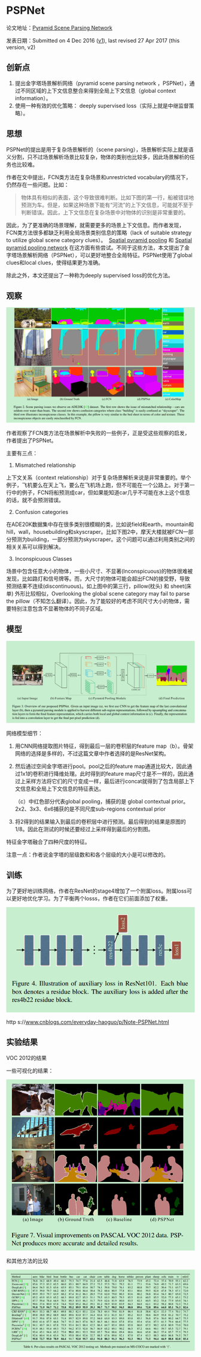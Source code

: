 # PSPNet

论文地址：[Pyramid Scene Parsing Network](https://arxiv.org/abs/1612.01105)

发表日期：Submitted on 4 Dec 2016 ([v1](https://arxiv.org/abs/1612.01105v1)), last revised 27 Apr 2017 (this version, v2)

## 创新点

1. 提出金字塔场景解析网络（pyramid scene parsing network ，PSPNet），通过不同区域的上下文信息整合来得到全局上下文信息（global context information）。
2. 使用一种有效的优化策略： deeply supervised loss（实际上就是中继监督策略）。

## 思想

PSPNet的提出是用于复杂场景解析的（scene parsing），场景解析实际上就是语义分割，只不过场景解析场景比较复杂，物体的类别也比较多，因此场景解析的任务也比较难。

作者在文中提出，FCN类方法在复杂场景和unrestricted vocabulary的情况下，仍然存在一些问题。比如：

> 物体具有相似的表面，这个导致很难判断。比如下图的第一行，船被错误地预测为车。但是，如果这种场景下能有“河流”的上下文信息，可能就不至于判断错误。因此，上下文信息在复杂场景中对物体的识别是非常重要的。

因此，为了更准确的场景理解，就需要更多的场景上下文信息。而作者发现，FCN类方法很多都缺乏利用全局场景类别信息的策略（lack of suitable strategy to utilize global scene category clues）。  [Spatial pyramid pooling](https://hal.archives-ouvertes.fr/file/index/docid/548585/filename/cvpr06_lana.pdf) 和 [Spatial pyramid pooling network](https://arxiv.org/pdf/1406.4729.pdf) 在这方面有些尝试。不同于这些方法，本文提出了金字塔场景解析网络（PSPNet），可以更好地整合全局特征。PSPNet使用了global clues和local clues，使得结果更为准确。

除此之外，本文还提出了一种称为deeply supervised loss的优化方法。

## 观察

![fails](./pics/fails.png)

作者观察了FCN类方法在场景解析中失败的一些例子，正是受这些观察的启发，作者提出了PSPNet。

主要有三点：

1. Mismatched relationship

上下文关系（context relationship）对于复杂场景解析来说是非常重要的。举个例子，飞机要么在天上飞，要么在飞机场上跑，但不可能在一个公路上。对于第一行中的例子，FCN将船预测成car，但如果能知道car几乎不可能在水上这个信息的话，就不会预测错误。

2. Confusion categories

在ADE20K数据集中存在很多类别很模糊的类，比如说field和earth，mountain和hill，wall，housebuilding和skyscraper。比如下图2中，摩天大楼就被FCN一部分预测为building，一部分预测为skyscraper。这个问题可以通过利用类别之间的相关关系可以得到解决。

3. Inconspicuous Classes

场景中包含任意大小的物体，一些小尺寸、不显著(Inconspicuous)的物体很难被发现，比如路灯和信号牌等。而，大尺寸的物体可能会超出FCN的接受野，导致预测结果不连续(discontinuous)。如上图中的第三行，pillow(枕头) 和 sheet(床单) 外形比较相似，Overlooking the global scene category may fail to parse the pillow（不知怎么翻译）。因此，为了能较好的考虑不同尺寸大小的物体，需要特别注意包含不显著物体的不同子区域。



## 模型

![PSPNEt](./pics/PSPNet.png)

网络模型细节：

1. 用CNN网络提取图片特征，得到最后一层的卷积层的feature map（b）。骨架网络的选择是多样的，不过这篇文章中作者选择的是ResNet架构。

2. 然后通过空间金字塔进行pool。pool之后的feature map通道比较大，因此通过1x1的卷积进行降维处理。此时得到的feature map尺寸是不一样的，因此通过上采样方法将它们的尺寸变成一样，最后进行concat就得到了包含局部上下文信息和全局上下文信息的特征表达。

   （c）中红色部分代表global pooling，捕获的是 global contextual prior。2x2、3x3、6x6捕获的是不同尺度sub-regions contextual prior

3. 将2得到的结果输入到最后的卷积层中进行预测。最后得到的结果是原图的1/8。因此在测试的时候还要经过上采样得到最后的分割图。

特征金字塔融合了四种尺度的特征。

注意一点：作者说金字塔的层级数和和各个层级的大小是可以修改的。

## 训练

为了更好地训练网络，作者在ResNet的stage4增加了一个附属loss。附属loss可以更好地优化学习。为了平衡两个losss，作者在它们前面添加了权重。

![loss](./pics/loss.png)

http s://www.cnblogs.com/everyday-haoguo/p/Note-PSPNet.html

## 实验结果

VOC 2012的结果

一些可视化的结果：

![voc_result](./pics/voc_result.png)

和其他方法的比较

![voc_evaluate](./pics/voc_evaluate.png)